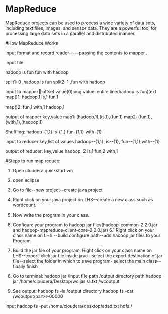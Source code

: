 # MapReduce
MapReduce projects can be used to process a wide variety of data sets, including text files, images, and sensor data. They are a powerful tool for processing large data sets in a parallel and distributed manner.

#How MapReduce Works

input format and record reader-----passing the contents to mapper..


input file:

hadoop is fun
fun with hadoop

split1: 0 ,hadoop is fun
split2: 1 ,fun with hadoop


Input to mapper:key: offset value(0)long
                value: entire line(hadoop is fun)text 
map()1: hadoop,1
	is,1
	fun,1

map()2: fun,1
	with,1
	hadoop,1

output of mapper:key,value
                map1:   (hadoop,1),(is,1),(fun,1)
		map2: (fun,1),(with,1),(hadoop,1) 

                  
Shuffling: hadoop-{1,1}
is-{1,}
fun-{1,1}
with-{1}

input to reducer:key,list of values
                  hadoop--{1,1}, is--{1}, fun--{1,1},with--{1}

output of reducer:  key,value
                    hadoop, 2
                      is,1
                      fun,2
                     with,1



#Steps to run map reduce:

1. Open cloudera quickstart vm
2. open eclipse
3. Go to file--new project--create java project
4. Right click on your java project on LHS--create a new class such as wordcount.
5. Now write the program in your class.
6. Configure your program to hadoop jar files(hadoop-common-2.2.0.jar and hadoop-mapreduce-client-core-2.2.0.jar)
6.1  Right click on your class name on LHS --build configure path--add hadoop jar files to your Program
7. Build the jar file of your program.
Right click on your class name on LHS--export-click jar file inside java--select the 
export destination of jar file--select the folder in which to save program- select the main class--finally finish

8. Go to terminal: hadoop jar <location of jarname of your program> /input file path /output directory path
                   hadoop jar /home/cloudera/Desktop/wc.jar /a.txt /wcoutput


9. See output:
    hadoop fs -ls /output directory
    hadoop fs -cat /wcoutput/part-r-00000
    
input
hadoop fs -put /home/cloudera/desktop/adad.txt hdfs:/


